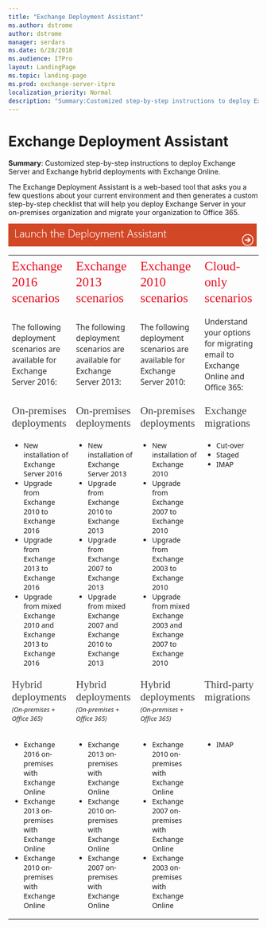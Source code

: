 ```yaml
---
title: "Exchange Deployment Assistant"
ms.author: dstrome
author: dstrome
manager: serdars
ms.date: 6/28/2018
ms.audience: ITPro
layout: LandingPage
ms.topic: landing-page
ms.prod: exchange-server-itpro
localization_priority: Normal
description: "Summary:Customized step-by-step instructions to deploy Exchange Server and Exchange hybrid deployments with Exchange Online."
---
```


# Exchange Deployment Assistant

 **Summary**: Customized step-by-step instructions to deploy Exchange Server and Exchange hybrid deployments with Exchange Online.

The Exchange  Deployment Assistant is a web-based tool that asks you a few questions about your current environment and then generates a custom step-by-step checklist that will help you deploy Exchange Server in your on-premises organization and migrate your organization to Office 365.

[![Launch Deployment Assistant](media/ExchangeDeploymentAssistant.png)](https://technet.microsoft.com/en-us/exdeploy2013)

<table style="text-align: left; width: 100%;" border="0"
 cellpadding="2" cellspacing="2">
  <tbody>
    <tr>
      <td style="font-family: Segoe UI Light;">
      <h2
 style="border: 0px none ; margin: 4px 0px 15px; padding: 0px; font-style: normal; font-variant: normal; font-weight: 100; font-size: 1.846em; line-height: 1.238; font-size-adjust: none; font-stretch: normal; color: rgb(232, 17, 35); height: auto; white-space: normal; overflow: visible; letter-spacing: normal; orphans: 2; text-align: start; text-indent: 0px; text-transform: none; widows: 2; word-spacing: 0px;">Exchange
2016 scenarios</h2>
      </td>
      <td style="font-family: Segoe UI Light;">
      <h2
 style="border: 0px none ; margin: 4px 0px 15px; padding: 0px; font-style: normal; font-variant: normal; font-weight: 100; font-size: 1.846em; line-height: 1.238; font-size-adjust: none; font-stretch: normal; color: rgb(232, 17, 35); height: auto; white-space: normal; overflow: visible; letter-spacing: normal; orphans: 2; text-align: start; text-indent: 0px; text-transform: none; widows: 2; word-spacing: 0px;">Exchange
2013 scenarios</h2>
      </td>
      <td style="font-family: Segoe UI Light;">
      <h2
 style="border: 0px none ; margin: 4px 0px 15px; padding: 0px; font-style: normal; font-variant: normal; font-weight: 100; font-size: 1.846em; line-height: 1.238; font-size-adjust: none; font-stretch: normal; color: rgb(232, 17, 35); height: auto; white-space: normal; overflow: visible; letter-spacing: normal; orphans: 2; text-align: start; text-indent: 0px; text-transform: none; widows: 2; word-spacing: 0px;">Exchange
2010 scenarios</h2>
      </td>
      <td style="font-family: Segoe UI Light;">
      <h2
 style="border: 0px none ; margin: 4px 0px 15px; padding: 0px; font-style: normal; font-variant: normal; font-weight: 100; font-size: 1.846em; line-height: 1.238; font-size-adjust: none; font-stretch: normal; color: rgb(232, 17, 35); height: auto; white-space: normal; overflow: visible; letter-spacing: normal; orphans: 2; text-align: start; text-indent: 0px; text-transform: none; widows: 2; word-spacing: 0px;">Cloud-only
scenarios</h2>
      </td>
    </tr>
    <tr>
      <td style="vertical-align: middle;">
      <p
 style="border: 0px none ; margin: 0px 0px 15px; padding: 0px; font-weight: 400; font-style: normal; font-family: &quot;Segoe UI&quot;,&quot;Lucida Grande&quot;,Verdana,Arial,Helvetica,sans-serif; color: rgb(42, 42, 42); font-size: 13.0093px; letter-spacing: normal; orphans: 2; text-align: start; text-indent: 0px; text-transform: none; white-space: normal; widows: 2; word-spacing: 0px;"><big>The
following deployment scenarios are available for Exchange Server 2016:</big></p>
      </td>
      <td>
      <p
 style="border: 0px none ; margin: 0px 0px 15px; padding: 0px; font-weight: 400; font-style: normal; font-family: &quot;Segoe UI&quot;,&quot;Lucida Grande&quot;,Verdana,Arial,Helvetica,sans-serif; color: rgb(42, 42, 42); font-size: 13.0093px; letter-spacing: normal; orphans: 2; text-align: start; text-indent: 0px; text-transform: none; white-space: normal; widows: 2; word-spacing: 0px;"><big>The
following deployment scenarios are available for Exchange Server 2013:</big></p>
      </td>
      <td>
      <p
 style="border: 0px none ; margin: 0px 0px 15px; padding: 0px; font-weight: 400; font-style: normal; font-family: &quot;Segoe UI&quot;,&quot;Lucida Grande&quot;,Verdana,Arial,Helvetica,sans-serif; color: rgb(42, 42, 42); font-size: 13.0093px; letter-spacing: normal; orphans: 2; text-align: start; text-indent: 0px; text-transform: none; white-space: normal; widows: 2; word-spacing: 0px;"><big>The
following deployment scenarios are available for Exchange Server 2010:</big></p>
      </td>
      <td>
      <p
 style="border: 0px none ; margin: 0px 0px 15px; padding: 0px; font-weight: 400; font-style: normal; font-family: &quot;Segoe UI&quot;,&quot;Lucida Grande&quot;,Verdana,Arial,Helvetica,sans-serif; color: rgb(42, 42, 42); font-size: 13.0093px; letter-spacing: normal; orphans: 2; text-align: start; text-indent: 0px; text-transform: none; white-space: normal; widows: 2; word-spacing: 0px;"><big>Understand
your options for migrating email to Exchange Online and Office 365:</big></p>
      </td>
    </tr>
    <tr>
      <td style="font-family: Segoe UI Light;">
      <h3
 style="border: 0px none ; margin: 3px 0px; padding: 0px; font-style: normal; font-variant: normal; font-weight: 100; font-size: 1.538em; line-height: normal; font-size-adjust: none; font-stretch: normal; color: rgb(64, 65, 66); height: auto; white-space: normal; overflow: visible; letter-spacing: normal; orphans: 2; text-align: start; text-indent: 0px; text-transform: none; widows: 2; word-spacing: 0px;">On-premises
deployments</h3>
      </td>
      <td style="font-family: Segoe UI Light;">
      <h3
 style="border: 0px none ; margin: 3px 0px; padding: 0px; font-style: normal; font-variant: normal; font-weight: 100; font-size: 1.538em; line-height: normal; font-size-adjust: none; font-stretch: normal; color: rgb(64, 65, 66); height: auto; white-space: normal; overflow: visible; letter-spacing: normal; orphans: 2; text-align: start; text-indent: 0px; text-transform: none; widows: 2; word-spacing: 0px;">On-premises
deployments</h3>
      </td>
      <td style="font-family: Segoe UI Light;">
      <h3
 style="border: 0px none ; margin: 3px 0px; padding: 0px; font-style: normal; font-variant: normal; font-weight: 100; font-size: 1.538em; line-height: normal; font-size-adjust: none; font-stretch: normal; color: rgb(64, 65, 66); height: auto; white-space: normal; overflow: visible; letter-spacing: normal; orphans: 2; text-align: start; text-indent: 0px; text-transform: none; widows: 2; word-spacing: 0px;">On-premises
deployments</h3>
      </td>
      <td style="font-family: Segoe UI Light;">
      <h3
 style="border: 0px none ; margin: 3px 0px; padding: 0px; font-style: normal; font-variant: normal; font-weight: 100; font-size: 1.538em; line-height: normal; font-size-adjust: none; font-stretch: normal; color: rgb(64, 65, 66); height: auto; white-space: normal; overflow: visible; letter-spacing: normal; orphans: 2; text-align: start; text-indent: 0px; text-transform: none; widows: 2; word-spacing: 0px;">Exchange
migrations</h3>
      </td>
    </tr>
    <tr>
      <td style="font-family: Segoe UI; vertical-align: top;">
      <ul>
        <li>New installation of Exchange Server 2016</li>
        <li>Upgrade from Exchange 2010 to Exchange 2016</li>
        <li>Upgrade from Exchange 2013 to Exchange 2016</li>
        <li>Upgrade from mixed Exchange 2010 and Exchange 2013 to
Exchange 2016</li>
      </ul>
      </td>
      <td style="font-family: Segoe UI; vertical-align: top;">
      <ul>
        <li>New installation of Exchange Server 2013</li>
        <li>Upgrade from Exchange 2010 to Exchange 2013</li>
        <li>Upgrade from Exchange 2007 to Exchange 2013</li>
        <li>Upgrade from mixed Exchange 2007 and Exchange 2010 to
Exchange 2013</li>
      </ul>
      </td>
      <td style="font-family: Segoe UI; vertical-align: top;">
      <ul>
        <li>New installation of Exchange 2010</li>
        <li>Upgrade from Exchange 2007 to Exchange 2010</li>
        <li>Upgrade from Exchange 2003 to Exchange 2010</li>
        <li>Upgrade from mixed Exchange 2003 and Exchange 2007 to
Exchange 2010</li>
      </ul>
      </td>
      <td style="vertical-align: top;">
      <ul style="font-family: Segoe UI;">
        <li>Cut-over</li>
        <li>Staged</li>
        <li>IMAP</li>
      </ul>
      <br>
      </td>
    </tr>
    <tr>
      <td>
      <h3
 style="border: 0px none ; margin: 3px 0px; padding: 0px; font-style: normal; font-variant: normal; font-weight: 100; font-size: 1.538em; line-height: normal; font-size-adjust: none; font-stretch: normal; color: rgb(64, 65, 66); height: auto; white-space: normal; overflow: visible; letter-spacing: normal; orphans: 2; text-align: start; text-indent: 0px; text-transform: none; widows: 2; word-spacing: 0px; font-family: Segoe UI Light;">Hybrid
deployments</h3>
      <p
 style="border: 0px none ; margin: 0px 0px 15px; padding: 0px; font-weight: 400; font-style: normal; font-family: &quot;Segoe UI&quot;,&quot;Lucida Grande&quot;,Verdana,Arial,Helvetica,sans-serif; color: rgb(42, 42, 42); font-size: 13.0093px; letter-spacing: normal; orphans: 2; text-align: start; text-indent: 0px; text-transform: none; white-space: normal; widows: 2; word-spacing: 0px;"><em
 style="border: 0px none ; margin: 0px; padding: 0px; font-weight: inherit; font-style: italic; font-family: inherit;">(On-premises
+ Office 365)</em></p>
      </td>
      <td>
      <h3
 style="border: 0px none ; margin: 3px 0px; padding: 0px; font-style: normal; font-variant: normal; font-weight: 100; font-size: 1.538em; line-height: normal; font-size-adjust: none; font-stretch: normal; color: rgb(64, 65, 66); height: auto; white-space: normal; overflow: visible; letter-spacing: normal; orphans: 2; text-align: start; text-indent: 0px; text-transform: none; widows: 2; word-spacing: 0px; font-family: Segoe UI Light;">Hybrid
deployments</h3>
      <p
 style="border: 0px none ; margin: 0px 0px 15px; padding: 0px; font-weight: 400; font-style: normal; font-family: &quot;Segoe UI&quot;,&quot;Lucida Grande&quot;,Verdana,Arial,Helvetica,sans-serif; color: rgb(42, 42, 42); font-size: 13.0093px; letter-spacing: normal; orphans: 2; text-align: start; text-indent: 0px; text-transform: none; white-space: normal; widows: 2; word-spacing: 0px;"><em
 style="border: 0px none ; margin: 0px; padding: 0px; font-weight: inherit; font-style: italic; font-family: inherit;">(On-premises
+ Office 365)</em></p>
      </td>
      <td>
      <h3
 style="border: 0px none ; margin: 3px 0px; padding: 0px; font-style: normal; font-variant: normal; font-weight: 100; font-size: 1.538em; line-height: normal; font-size-adjust: none; font-stretch: normal; color: rgb(64, 65, 66); height: auto; white-space: normal; overflow: visible; letter-spacing: normal; orphans: 2; text-align: start; text-indent: 0px; text-transform: none; widows: 2; word-spacing: 0px; font-family: Segoe UI Light;">Hybrid
deployments</h3>
      <p
 style="border: 0px none ; margin: 0px 0px 15px; padding: 0px; font-weight: 400; font-style: normal; font-family: &quot;Segoe UI&quot;,&quot;Lucida Grande&quot;,Verdana,Arial,Helvetica,sans-serif; color: rgb(42, 42, 42); font-size: 13.0093px; letter-spacing: normal; orphans: 2; text-align: start; text-indent: 0px; text-transform: none; white-space: normal; widows: 2; word-spacing: 0px;"><em
 style="border: 0px none ; margin: 0px; padding: 0px; font-weight: inherit; font-style: italic; font-family: inherit;">(On-premises
+ Office 365)<span>&nbsp;</span></em></p>
      </td>
      <td style="vertical-align: top;">
      <h3
 style="border: 0px none ; margin: 3px 0px; padding: 0px; font-style: normal; font-variant: normal; font-weight: 100; font-size: 1.538em; line-height: normal; font-size-adjust: none; font-stretch: normal; color: rgb(64, 65, 66); height: auto; white-space: normal; overflow: visible; letter-spacing: normal; orphans: 2; text-align: start; text-indent: 0px; text-transform: none; widows: 2; word-spacing: 0px; font-family: Segoe UI Light;">Third-party
migrations</h3>
      </td>
    </tr>
    <tr>
      <td style="font-family: Segoe UI; vertical-align: top;">
      <ul>
        <li>Exchange 2016 on-premises with Exchange Online</li>
        <li>Exchange 2013 on-premises with Exchange Online</li>
        <li>Exchange 2010 on-premises with Exchange Online</li>
      </ul>
      </td>
      <td style="font-family: Segoe UI; vertical-align: top;">
      <ul>
        <li>Exchange 2013 on-premises with Exchange Online</li>
        <li>Exchange 2010 on-premises with Exchange Online</li>
        <li>Exchange 2007 on-premises with Exchange Online</li>
      </ul>
      </td>
      <td style="font-family: Segoe UI; vertical-align: top;">
      <ul>
        <li>Exchange 2010 on-premises with Exchange Online</li>
        <li>Exchange 2007 on-premises with Exchange Online</li>
        <li>Exchange 2003 on-premises with Exchange Online</li>
      </ul>
      </td>
      <td style="vertical-align: top;">
      <ul style="font-family: Segoe UI;">
        <li>IMAP</li>
      </ul>
      </td>
    </tr>
  </tbody>
</table>


